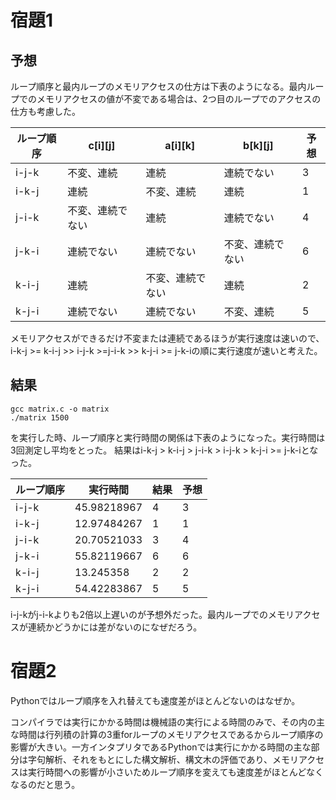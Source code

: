 # 宿題1

## 予想

ループ順序と最内ループのメモリアクセスの仕方は下表のようになる。最内ループでのメモリアクセスの値が不変である場合は、2つ目のループでのアクセスの仕方も考慮した。

| ループ順序 | c[i][j]     | a[i][k]          | b[k][j]          | 予想 |
| ----- | ---------------- | ---------------- | ---------------- | -----|
| i-j-k | 不変、連続       | 連続             | 連続でない       | 3    |
| i-k-j | 連続             | 不変、連続       | 連続             | 1    |
| j-i-k | 不変、連続でない | 連続             | 連続でない       | 4    |
| j-k-i | 連続でない       | 連続でない       | 不変、連続でない | 6    |
| k-i-j | 連続             | 不変、連続でない | 連続             | 2    |
| k-j-i | 連続でない       | 連続でない       | 不変、連続       | 5    |

メモリアクセスができるだけ不変または連続であるほうが実行速度は速いので、
i-k-j >= k-i-j >> i-j-k >=j-i-k >> k-j-i >= j-k-iの順に実行速度が速いと考えた。

## 結果

```
gcc matrix.c -o matrix
./matrix 1500
```

を実行した時、ループ順序と実行時間の関係は下表のようになった。実行時間は3回測定し平均をとった。 結果はi-k-j > k-i-j > j-i-k > i-j-k > k-j-i >= j-k-iとなった。

| ループ順序 | 実行時間 | 結果| 予想|
| ------ | ----------- | ---- |----|
| i-j-k  | 45.98218967 | 4    |3|
| i-k-j  | 12.97484267 | 1    |1|
| j-i-k  | 20.70521033 | 3    |4|
| j-k-i  | 55.82119667 | 6    |6|
| k-i-j  | 13.245358   | 2    |2|
| k-j-i  | 54.42283867 | 5    |5|

i-j-kがj-i-kよりも2倍以上遅いのが予想外だった。最内ループでのメモリアクセスが連続かどうかには差がないのになぜだろう。

# 宿題2

Pythonではループ順序を入れ替えても速度差がほとんどないのはなぜか。

コンパイラでは実行にかかる時間は機械語の実行による時間のみで、その内の主な時間は行列積の計算の3重forループのメモリアクセスであるからループ順序の影響が大きい。一方インタプリタであるPythonでは実行にかかる時間の主な部分は字句解析、それをもとにした構文解析、構文木の評価であり、メモリアクセスは実行時間への影響が小さいためループ順序を変えても速度差がほとんどなくなるのだと思う。

